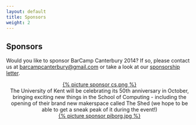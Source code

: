 ```yaml
---
layout: default
title: Sponsors 
weight: 2
---
```


## Sponsors ##

Would you like to sponsor BarCamp Canterbury 2014? If so, please contact us at barcampcanterbury@gmail.com or take a look at our <a href="/assets/Barcamp2014-SponsorLetter.pdf">sponsorship letter</a>.

<div class="row">

<div class="col-sm-4 col-sm-offset-2" style="text-align:center">
<a href="http://cs.kent.ac.uk">{% picture sponsor cs.png %}</a>
</div>
<div class="col-sm-4" style="text-align:center">
The University of Kent will be celebrating its 50th anniversary in October, bringing exciting new things in the School of Computing - including the opening of their brand new makerspace called The Shed (we hope to be able to get a sneak peak of it during the event!)
</div>

</div>

<div class="row">

<div class="col-xs-6 col-sm-2 col-sm-offset-5" style="text-align:center">
<a href="http://cs.kent.ac.uk">{% picture sponsor piborg.jpg %} </a>
</div>

</div>
 


